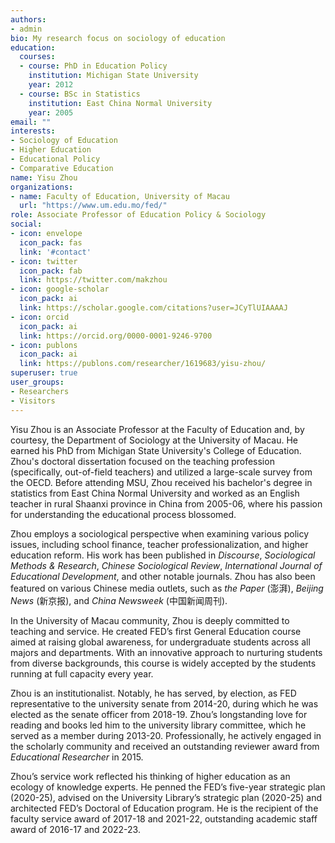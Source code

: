 ```yaml
---
authors:
- admin
bio: My research focus on sociology of education
education:
  courses:
  - course: PhD in Education Policy
    institution: Michigan State University
    year: 2012
  - course: BSc in Statistics
    institution: East China Normal University
    year: 2005
email: ""
interests:
- Sociology of Education
- Higher Education
- Educational Policy
- Comparative Education
name: Yisu Zhou
organizations:
- name: Faculty of Education, University of Macau
  url: "https://www.um.edu.mo/fed/"
role: Associate Professor of Education Policy & Sociology
social:
- icon: envelope
  icon_pack: fas
  link: '#contact'
- icon: twitter
  icon_pack: fab
  link: https://twitter.com/makzhou
- icon: google-scholar
  icon_pack: ai
  link: https://scholar.google.com/citations?user=JCyTlUIAAAAJ
- icon: orcid
  icon_pack: ai
  link: https://orcid.org/0000-0001-9246-9700
- icon: publons
  icon_pack: ai
  link: https://publons.com/researcher/1619683/yisu-zhou/
superuser: true
user_groups:
- Researchers
- Visitors
---
```


Yisu Zhou is an Associate Professor at the Faculty of Education and, by courtesy, the Department of Sociology at the University of Macau. He earned his PhD from Michigan State University's College of Education. Zhou's doctoral dissertation focused on the teaching profession (specifically, out-of-field teachers) and utilized a large-scale survey from the OECD. Before attending MSU, Zhou received his bachelor's degree in statistics from East China Normal University and worked as an English teacher in rural Shaanxi province in China from 2005-06, where his passion for understanding the educational process blossomed.

Zhou employs a sociological perspective when examining various policy issues, including school finance, teacher professionalization, and higher education reform. His work has been published in *Discourse*, *Sociological Methods & Research*, *Chinese Sociological Review*, *International Journal of Educational Development*, and other notable journals. Zhou has also been featured on various Chinese media outlets, such as *the Paper* (澎湃), *Beijing News* (新京报), and *China Newsweek* (中国新闻周刊).

In the University of Macau community, Zhou is deeply committed to teaching and service. He created FED’s first General Education course aimed at raising global awareness, for undergraduate students across all majors and departments. With an innovative approach to nurturing students from diverse backgrounds, this course is widely accepted by the students running at full capacity every year. 

Zhou is an institutionalist. Notably, he has served, by election, as FED representative to the university senate from 2014-20, during which he was elected as the senate officer from 2018-19. Zhou’s longstanding love for reading and books led him to the university library committee, which he served as a member during 2013-20. Professionally, he actively engaged in the scholarly community and received an outstanding reviewer award from *Educational Researcher* in 2015. 

Zhou’s service work reflected his thinking of higher education as an ecology of knowledge experts. He penned the FED’s five-year strategic plan (2020-25), advised on the University Library’s strategic plan (2020-25) and architected FED’s Doctoral of Education program. He is the recipient of the faculty service award of 2017-18 and 2021-22, outstanding academic staff award of 2016-17 and 2022-23.